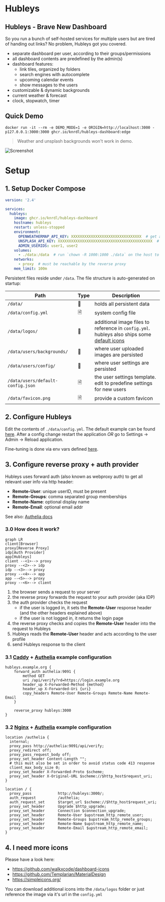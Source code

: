 # Hubleys

## Hubleys - Brave New Dashboard

So you run a bunch of self-hosted services for multiple users but are tired of handing out links? No problem, Hubleys got you covered.

- separate dashboard per user, according to their groups/permissions
- all dashboard contents are predefined by the admin(s)
- dashboard features:
  - link tiles, organized by folders
  - search engines with autocomplete
  - upcoming calendar events
  - show messages to the users
- customizable & dynamic backgrounds
- current weather & forecast
- clock, stopwatch, timer

## Quick Demo

```shell
docker run -it --rm -e DEMO_MODE=1 -e ORIGIN=http://localhost:3000 -p127.0.0.1:3000:3000 ghcr.io/knrdl/hubleys-dashboard:edge
```

> Weather and unsplash backgrounds won't work in demo.

![Screenshot](./docs/screenshot.png)

# Setup

## 1. Setup Docker Compose

```yaml
version: '2.4'

services:
  hubleys:
    image: ghcr.io/knrdl/hubleys-dashboard
    hostname: hubleys
    restart: unless-stopped
    environment:
      OPENWEATHERMAP_API_KEY: XXXXXXXXXXXXXXXXXXXXXXXXXXXXXXXX  # get a free api key: https://home.openweathermap.org/api_keys
      UNSPLASH_API_KEY: XXXXXXXXXXXXXXXXXXXXXXXXXXXXXXXXXXXXXXXXXXX  # get a free api key (Access Key): https://unsplash.com/oauth/applications
      ADMIN_USERIDS: user1, user2
    volumes:
      - ./data:/data  # run `chown -R 1000:1000 ./data` on the host to fix folder permissions
    networks:
      - proxy  # must be reachable by the reverse proxy
    mem_limit: 100m
```

Persistent files reside under `/data`. The file structure is auto-generated on startup:

| Path                       | Type | Description                                                                                                               |
| -------------------------- | ---- | ------------------------------------------------------------------------------------------------------------------------- |
| `/data/`                   | 📂   | holds all persistent data                                                                                                 |
| `/data/config.yml`         | 🗎    | system config file                                                                                      |
| `/data/logos/`             | 📂   | additional image files to reference in `config.yml`.<br/>hubleys also ships some [default icons](./static/fallback-logos) |
| `/data/users/backgrounds/` | 📂   | where user uploaded images are persisted                                                                                  |
| `/data/users/config/`      | 📂   | where user settings are persisted                                                                                         |
| `/data/users/default-config.json` | 🗎  | the user settings template. edit to predefine settings for new users                                                                                         |
| `/data/favicon.png`        | 🗎  | provide a custom favicon                  |

## 2. Configure Hubleys

Edit the contents of `./data/config.yml`. The default example can be found [here](./src/lib/server/sysconfig/default.yml). After a config change restart the application *OR* go to Settings → Admin → Reload application.

Fine-tuning is done via env vars defined [here](./Dockerfile#L50).

## 3. Configure reverse proxy + auth provider

Hubleys uses forward auth (also known as webproxy auth) to get all relevant user info via http header:

- **Remote-User**: unique userID, must be present
- **Remote-Groups**: comma separated group memberships
- **Remote-Name**: optional display name
- **Remote-Email**: optional email addr

See also: [Authelia docs](https://www.authelia.com/integration/trusted-header-sso/introduction/#response-headers)

### 3.0 How does it work?

```mermaid
graph LR
client[Browser]
proxy[Reverse Proxy]
idp[Auth Provider]
app[Hubleys]
client --<1>--> proxy
proxy --<2>--> idp
idp --<3>--> proxy
proxy --<4>--> app
app --<5>--> proxy
proxy --<6>--> client
```

1. the browser sends a request to your server
2. the reverse proxy forwards the request to your auth provider (aka IDP)
3. the auth provider checks the request
    - if the user is logged in, it sets the **Remote-User** response header (and the other headers explained above)
    - if the user is not logged in, it returns the login page
4. the reverse proxy checks and copies the **Remote-User** header into the request to Hubleys
5. Hubleys reads the **Remote-User** header and acts according to the user profile
6. send Hubleys response to the client


### 3.1 [Caddy](https://caddyserver.com/) + [Authelia](https://www.authelia.com/) example configuration

```
hubleys.example.org {
	forward_auth authelia:9091 {
		method GET
		uri /api/verify?rd=https://login.example.org
		header_up X-Forwarded-Method {method}
		header_up X-Forwarded-Uri {uri}
		copy_headers Remote-User Remote-Groups Remote-Name Remote-Email
	}

	reverse_proxy hubleys:3000
}
```

### 3.2 [Nginx](https://nginx.org) + [Authelia](https://www.authelia.com/) example configuration

```
location /authelia {
  internal;
  proxy_pass http://authelia:9091/api/verify;
  proxy_redirect off;
  proxy_pass_request_body off;
  proxy_set_header Content-Length "";
  # this must also be set in order to avoid status code 413 response
  client_max_body_size 0;
  proxy_set_header X-Forwarded-Proto $scheme;
  proxy_set_header X-Original-URL $scheme://$http_host$request_uri;
}

location / {
  proxy_pass            http://hubleys:3000/;
  auth_request          /authelia;
  auth_request_set      $target_url $scheme://$http_host$request_uri;
  proxy_set_header      Upgrade $http_upgrade;
  proxy_set_header      Connection $connection_upgrade;
  proxy_set_header      Remote-User $upstream_http_remote_user;
  proxy_set_header      Remote-Groups $upstream_http_remote_groups;
  proxy_set_header      Remote-Name $upstream_http_remote_name;
  proxy_set_header      Remote-Email $upstream_http_remote_email;
}
```

## 4. I need more icons

Please have a look here:

- https://github.com/walkxcode/dashboard-icons
- https://github.com/Templarian/MaterialDesign
- https://simpleicons.org/

You can download additional icons into the `/data/logos` folder or just reference the image via it's url in the `config.yml`

